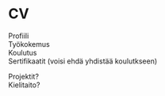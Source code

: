 # CV
Profiili  
Työkokemus  
Koulutus\
Sertifikaatit (voisi ehdä yhdistää koulutkseen)

Projektit?  
Kielitaito?